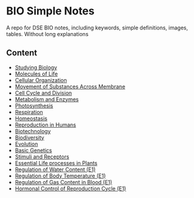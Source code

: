 # BIO Simple Notes
 A repo for DSE BIO notes, including keywords, simple definitions, images, tables. Without long explanations

## Content
- [Studying Biology](https://github.com/LioQing/BIO-Simple-Notes/blob/master/Studying%20Biology.md)
- [Molecules of Life](https://github.com/LioQing/BIO-Simple-Notes/blob/master/Molecules%20of%20Life.md)
- [Cellular Organization](https://github.com/LioQing/BIO-Simple-Notes/blob/master/Cellular%20Orgainization.md)
- [Movement of Substances Across Membrane](https://github.com/LioQing/BIO-Simple-Notes/blob/master/Movement%20of%20Substances%20Across%20Membrane.md)
- [Cell Cycle and Division](https://github.com/LioQing/BIO-Simple-Notes/blob/master/Cell%20Cycle%20and%20Division.md)
- [Metabolism and Enzymes](https://github.com/LioQing/BIO-Simple-Notes/blob/master/Metabolism%20and%20Enzymes.md)
- [Photosynthesis](https://github.com/LioQing/BIO-Simple-Notes/blob/master/Photosynthesis.md)
- [Respiration](https://github.com/LioQing/BIO-Simple-Notes/blob/master/Respiration.md)
- [Homeostasis](https://github.com/LioQing/BIO-Simple-Notes/blob/master/Homeostasis.md)
- [Reproduction in Humans](https://github.com/LioQing/BIO-Simple-Notes/blob/master/Reproduction%20in%20Humans.md)
- [Biotechnology](https://github.com/LioQing/BIO-Simple-Notes/blob/master/Biotechnology%20and%20Modern%20Techniques.md)
- [Biodiversity](https://github.com/LioQing/BIO-Simple-Notes/blob/master/Biodiversity.md)
- [Evolution](https://github.com/LioQing/BIO-Simple-Notes/blob/master/Evolution.md)
- [Basic Genetics](https://github.com/LioQing/BIO-Simple-Notes/blob/master/Basic%20Genetics.md)  
- [Stimuli and Receptors](https://github.com/LioQing/BIO-Simple-Notes/blob/master/Stimuli%20and%20Receptors.md)
- [Essential Life processes in Plants](https://github.com/LioQing/BIO-Simple-Notes/blob/master/Essentrial%20Life%20Processes%20in%20Plants.md)
- [Regulation of Water Content (E1)](https://github.com/LioQing/BIO-Simple-Notes/blob/master/Regulation%20of%20Water%20Content%20(E1).md)
- [Regulation of Body Temperature (E1)](https://github.com/LioQing/BIO-Simple-Notes/blob/master/Regulation%20of%20Body%20Temperature%20(E1).md)
- [Regulation of Gas Content in Blood (E1)](https://github.com/LioQing/BIO-Simple-Notes/blob/master/Regulation%20of%20Gas%20Content%20in%20Blood%20(E1).md)
- [Hormonal Control of Reproduction Cycle (E1)](https://github.com/LioQing/BIO-Simple-Notes/blob/master/Hormonal%20Control%20of%20Reproduction%20Cycle%20(E1).md)